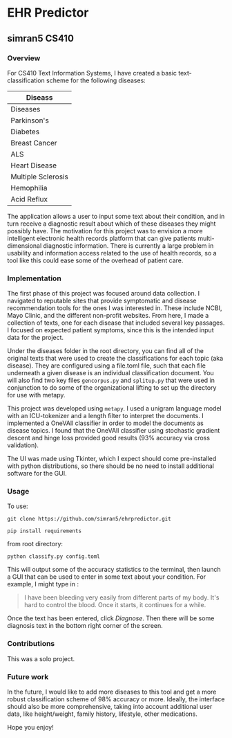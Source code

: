 # EHR Predictor
## simran5 CS410

### Overview

For CS410 Text Information Systems, I have created a basic text-classification scheme for the following diseases:

Diseass |
--- |
Diseases |
Parkinson's |
Diabetes |
Breast Cancer |
ALS |
Heart Disease |
Multiple Sclerosis |
Hemophilia |
Acid Reflux |

The application allows a user to input some text about their condition, and in turn receive a diagnostic result about which of these diseases they might possibly have. The motivation for this project was to envision a more intelligent electronic health records platform that can give patients multi-dimensional diagnostic information. There is currently a large problem in usability and information access related to the use of health records, so a tool like this could ease some of the overhead of patient care.

### Implementation

The first phase of this project was focused around data collection. I navigated to reputable sites that provide symptomatic and disease recommendation tools for the ones I was interested in. These include NCBI, Mayo Clinic, and the different non-profit websites. From here, I made a collection of texts, one for each disease that included several key passages. I focused on expected patient symptoms, since this is the intended input data for the project. 

Under the diseases folder in the root directory, you can find all of the original texts that were used to create the classifications for each topic (aka disease). They are configured using a file.toml file, such that each file underneath a given disease is an individual classification document. You will also find two key files `gencorpus.py` and `splitup.py` that were used in conjunction to do some of the organizational lifting to set up the directory for use with metapy.

This project was developed using `metapy`. I used a unigram language model with an ICU-tokenizer and a length filter to interpret the documents. I implemented a OneVAll classifier in order to model the documents as disease topics. I found that the OneVAll classifier using stochastic gradient descent and hinge loss provided good results (93% accuracy via cross validation). 

The UI was made using Tkinter, which I expect should come pre-installed with python distributions, so there should be no need to install additional software for the GUI. 

### Usage

To use:

`git clone https://github.com/simran5/ehrpredictor.git` 

`pip install requirements`

from root directory:

`python classify.py config.toml`

This will output some of the accuracy statistics to the terminal, then launch a GUI that can be used to enter in some text about your condition. 
For example, I might type in :
> I have been bleeding very easily from different parts of my body. It's hard to control the blood. Once it starts, it continues for a while.

Once the text has been entered, click *Diagnose*. Then there will be some diagnosis text in the bottom right corner of the screen.

### Contributions

This was a solo project.

### Future work

In the future, I would like to add more diseases to this tool and get a more robust classification scheme of 98% accuracy or more. Ideally, the interface should also be more comprehensive, taking into account additional user data, like height/weight, family history, lifestyle, other medications.

Hope you enjoy!
